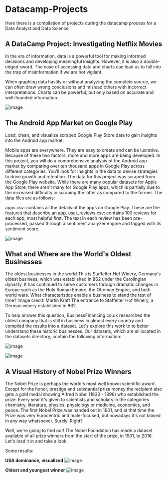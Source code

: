 # Datacamp-Projects
Here there is a compilation of projects during the datacamp process for a Data Analyst and Data Science

## A DataCamp Project: Investigating Netflix Movies

In the era of information, data is a powerful tool for making informed decisions and developing meaningful insights. However, it is also a double-edged sword. The ease of accessing data and charts can lead us to fall into the trap of misinformation if we are not vigilant.

When graphing data hastily or without analyzing the complete source, we can often draw wrong conclusions and mislead others with incorrect interpretations. Charts can be powerful, but only based on accurate and well-founded information.

![image](https://github.com/JuanF3/Datacamp-Projects/assets/60745140/9ecdba09-4850-4979-8cc5-282413622ae2)

## The Android App Market on Google Play

Load, clean, and visualize scraped Google Play Store data to gain insights into the Android app market.

Mobile apps are everywhere. They are easy to create and can be lucrative. Because of these two factors, more and more apps are being developed. In this project, you will do a comprehensive analysis of the Android app market by comparing over ten thousand apps in Google Play across different categories. You'll look for insights in the data to devise strategies to drive growth and retention. The data for this project was scraped from the Google Play website. While there are many popular datasets for Apple App Store, there aren't many for Google Play apps, which is partially due to the increased difficulty in scraping the latter as compared to the former. The data files are as follows:

apps.csv: contains all the details of the apps on Google Play. These are the features that describe an app. user_reviews.csv: contains 100 reviews for each app, most helpful first. The text in each review has been pre-processed, passed through a sentiment analyzer engine and tagged with its sentiment score.

![image](https://github.com/JuanF3/Datacamp-Projects/assets/60745140/24d67825-92ba-49fc-afc0-68eb6688c073)

## What and Where are the World's Oldest Businesses


The oldest businesses in the world
This is Staffelter Hof Winery, Germany's oldest business, which was established in 862 under the Carolingian dynasty. It has continued to serve customers through dramatic changes in Europe such as the Holy Roman Empire, the Ottoman Empire, and both world wars. What characteristics enable a business to stand the test of time? Image credit: Martin Kraft The entrance to Staffelter Hof Winery, a German winery established in 862.

To help answer this question, BusinessFinancing.co.uk researched the oldest company that is still in business in almost every country and compiled the results into a dataset. Let's explore this work to to better understand these historic businesses. Our datasets, which are all located in the datasets directory, contain the following information:

![image](https://github.com/JuanF3/Datacamp-Projects/assets/60745140/09f1c9ea-925d-4883-ad02-e6e12dda7d0d)

![image](https://github.com/JuanF3/Datacamp-Projects/assets/60745140/ab810b89-9a3b-452a-9fdc-46c042444244)

## A Visual History of Nobel Prize Winners

The Nobel Prize is perhaps the world's most well known scientific award. Except for the honor, prestige and substantial prize money the recipient also gets a gold medal showing Alfred Nobel (1833 - 1896) who established the prize. Every year it's given to scientists and scholars in the categories chemistry, literature, physics, physiology or medicine, economics, and peace. The first Nobel Prize was handed out in 1901, and at that time the Prize was very Eurocentric and male-focused, but nowadays it's not biased in any way whatsoever. Surely. Right?

Well, we're going to find out! The Nobel Foundation has made a dataset available of all prize winners from the start of the prize, in 1901, to 2016. Let's load it in and take a look.

Some results:

 **USA dominance, visualized** 
 ![image](https://github.com/JuanF3/Datacamp-Projects/assets/60745140/6cd5cd6e-b0a1-4117-97ab-05e2fd91adb6)

 **Oldest and youngest winner**
 ![image](https://github.com/JuanF3/Datacamp-Projects/assets/60745140/5da3df3e-5be6-4cff-a805-90c4b4c2d0c4)


 


